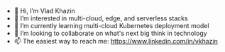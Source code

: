 - 👋 Hi, I’m Vlad Khazin
- 👀 I’m interested in multi-cloud, edge, and serverless stacks
- 🌱 I’m currently learning multi-cloud Kubernetes deployment model
- 💞️ I’m looking to collaborate on what's next big think in technology
- 📫 The easiest way to reach me: https://www.linkedin.com/in/vkhazin

<!---
vkhazin/vkhazin is a ✨ special ✨ repository because its `README.md` (this file) appears on your GitHub profile.
You can click the Preview link to take a look at your changes.
--->

